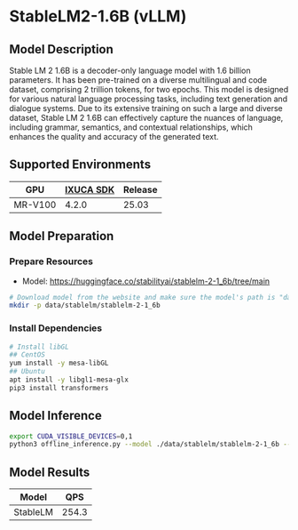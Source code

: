 # StableLM2-1.6B (vLLM)

## Model Description

Stable LM 2 1.6B is a decoder-only language model with 1.6 billion parameters. It has been pre-trained on a diverse
multilingual and code dataset, comprising 2 trillion tokens, for two epochs. This model is designed for various natural
language processing tasks, including text generation and dialogue systems. Due to its extensive training on such a large
and diverse dataset, Stable LM 2 1.6B can effectively capture the nuances of language, including grammar, semantics, and
contextual relationships, which enhances the quality and accuracy of the generated text.

## Supported Environments

| GPU    | [IXUCA SDK](https://gitee.com/deep-spark/deepspark#%E5%A4%A9%E6%95%B0%E6%99%BA%E7%AE%97%E8%BD%AF%E4%BB%B6%E6%A0%88-ixuca) | Release |
|--------|-----------|---------|
| MR-V100 | 4.2.0     |  25.03  |

## Model Preparation

### Prepare Resources

- Model: <https://huggingface.co/stabilityai/stablelm-2-1_6b/tree/main>

```bash
# Download model from the website and make sure the model's path is "data/stablelm/stablelm-2-1_6b"
mkdir -p data/stablelm/stablelm-2-1_6b
```

### Install Dependencies

```bash
# Install libGL
## CentOS
yum install -y mesa-libGL
## Ubuntu
apt install -y libgl1-mesa-glx
pip3 install transformers
```

## Model Inference

```bash
export CUDA_VISIBLE_DEVICES=0,1
python3 offline_inference.py --model ./data/stablelm/stablelm-2-1_6b --max-tokens 256 -tp 1 --temperature 0.0
```

## Model Results

| Model    | QPS   |
|----------|-------|
| StableLM | 254.3 |
